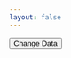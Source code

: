 ```yaml
---
layout: false
---
```

<div class="white-panel">
  <graph data="graphData" width="100%" height="600px">
    <x field="Month" order-by="Date"></x>
    <y field="Unit Sales"></y>
    <graph-legend></graph-legend>
    <line field="Owner" value="Aperture"></line>
  </graph>
</div>

<button id="update_data" ng-click="update_data()" class="btn">
	Change Data
</button>
